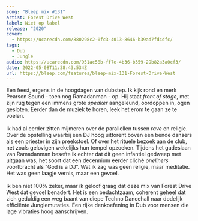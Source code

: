 ```yaml
---
song: "Bleep mix #131"
artist: Forest Drive West
label: Niet op label
release: "2020"
cover:
  - https://ucarecdn.com/880298c2-0fc3-4013-8646-b39ad7fd4dfc/
tags:
  - Dub
  - Jungle
audio: https://ucarecdn.com/951ac58b-ff7e-4b36-b359-29b82a3a0cf3/
date: 2022-05-08T11:38:43.534Z
url: https://bleep.com/features/bleep-mix-131-Forest-Drive-West
---
```

Een feest, ergens in de hoogdagen van dubstep. Ik kijk rond en merk Pearson Sound - toen nog Ramadanman - op. Hij staat *front of stage*, met zijn rug tegen een immens grote *speaker* aangeleund, oordoppen in, ogen gesloten. Eerder dan de muziek te horen, leek het erom te gaan ze te voelen.\
\
Ik had al eerder zitten mijmeren over de parallellen tussen *rave* en religie. Over de opstelling waarbij een DJ hoog uittorent boven een bende dansers als een priester in zijn preekstoel. Of over het rituele bezoek aan de club, net zoals gelovigen wekelijks hun tempel opzoeken. Tijdens het gadeslaan van Ramadanman besefte ik echter dat dit geen infantiel gedweep met uitgaan was, het soort dat een decennium eerder cliché *oneliners* voortbracht als “God is a DJ”. Wat ik zag was geen religie, maar meditatie. Het was geen laagje vernis, maar een gevoel.\
\
Ik ben niet 100% zeker, maar ik geloof graag dat deze mix van Forest Drive West dat gevoel benadert. Het is een bedachtzaam, coherent geheel dat zich geduldig een weg baant van diepe Techno Dancehall naar dodelijk efficiënte Junglemutaties. Een rijke denkoefening in Dub voor mensen die lage vibraties hoog aanschrijven.